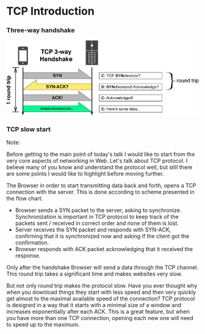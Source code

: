 # TCP Introduction

### Three-way handshake

![Handshake](slides/images/tcp.png)

### TCP slow start

Note:

Before getting to the main point of today's talk I would like to start from the
very core aspects of networking in Web. Let's talk about TCP protocol. I
believe many of you know and understand the protocol well, but still there are
some points I would like to highlight before moving further.

The Browser in order to start transmitting data back and forth, opens a TCP
connection with the server. This is done according to scheme presented in the
flow chart.

  - Browser sends a SYN packet to the server, asking to synchronize.
    Synchronization is important in TCP protocol to keep track of the packets
    sent / received in correct order and none of them is lost.
  - Server receives the SYN packet and responds with SYN-ACK, confirming that
    it is synchronized now and asking if the client got the confirmation.
  - Browser responds with ACK packet acknowledging that it received the
    response.

Only after the handshake Browser will send a data through the TCP channel. This
round trip takes a significant time and makes websites very slow.

But not only round trip makes the protocol slow. Have you ever thought why when
you download things they start with less speed and then very quickly get almost
to the maximal available speed of the connection? TCP protocol is designed in a
way that it starts with a minimal size of a window and increases exponentially
after each ACK. This is a great feature, but when you have more than one TCP
connection, opening each new one will need to speed up to the maximum.
